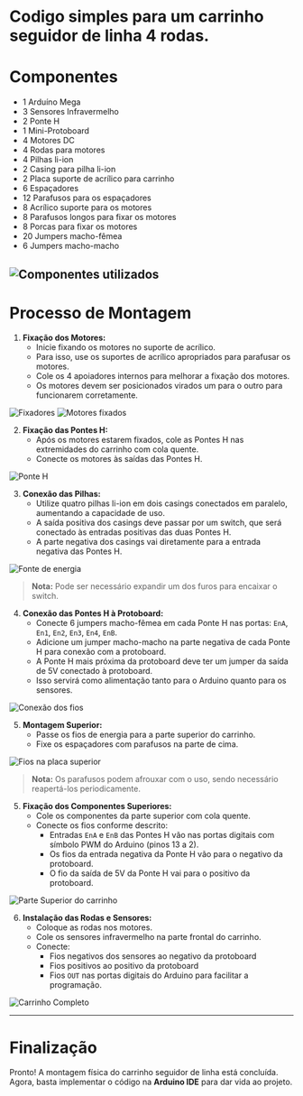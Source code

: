 # Codigo simples para um carrinho seguidor de linha 4 rodas.

# Componentes

- 1 Arduíno Mega  
- 3 Sensores Infravermelho  
- 2 Ponte H  
- 1 Mini-Protoboard  
- 4 Motores DC  
- 4 Rodas para motores  
- 4 Pilhas li-ion  
- 2 Casing para pilha li-ion  
- 2 Placa suporte de acrílico para carrinho  
- 6 Espaçadores  
- 12 Parafusos para os espaçadores  
- 8 Acrílico suporte para os motores  
- 8 Parafusos longos para fixar os motores  
- 8 Porcas para fixar os motores  
- 20 Jumpers macho-fêmea  
- 6 Jumpers macho-macho  


![Componentes utilizados](imagens/Componentes.jpeg)
---

# Processo de Montagem

1. **Fixação dos Motores:**
   - Inicie fixando os motores no suporte de acrílico.  
   - Para isso, use os suportes de acrílico apropriados para parafusar os motores.  
   - Cole os 4 apoiadores internos para melhorar a fixação dos motores.  
   - Os motores devem ser posicionados virados um para o outro para funcionarem corretamente.

![Fixadores](imagens/Fixadores.jpeg)
![Motores fixados](imagens/MotoresFixados.jpeg)

2. **Fixação das Pontes H:**
   - Após os motores estarem fixados, cole as Pontes H nas extremidades do carrinho com cola quente.  
   - Conecte os motores às saídas das Pontes H.
     
![Ponte H](imagens/ParteDeBaixo.jpeg)

3. **Conexão das Pilhas:**
   - Utilize quatro pilhas li-ion em dois casings conectados em paralelo, aumentando a capacidade de uso.  
   - A saída positiva dos casings deve passar por um switch, que será conectado às entradas positivas das duas Pontes H.  
   - A parte negativa dos casings vai diretamente para a entrada negativa das Pontes H.  

![Fonte de energia](imagens/SwitchParaFazer.jpeg)

   > **Nota:** Pode ser necessário expandir um dos furos para encaixar o switch.

4. **Conexão das Pontes H à Protoboard:**
   - Conecte 6 jumpers macho-fêmea em cada Ponte H nas portas: `EnA`, `En1`, `En2`, `En3`, `En4`, `EnB`.  
   - Adicione um jumper macho-macho na parte negativa de cada Ponte H para conexão com a protoboard.  
   - A Ponte H mais próxima da protoboard deve ter um jumper da saída de 5V conectado à protoboard.  
   - Isso servirá como alimentação tanto para o Arduino quanto para os sensores.

![Conexão dos fios](imagens/FiosDeEnergiaConectados.jpeg)

5. **Montagem Superior:**
   - Passe os fios de energia para a parte superior do carrinho.  
   - Fixe os espaçadores com parafusos na parte de cima.  

![Fios na placa superior](imagens/FiosNaParteSuperior.jpeg)

   > **Nota:** Os parafusos podem afrouxar com o uso, sendo necessário reapertá-los periodicamente.

5. **Fixação dos Componentes Superiores:**
   - Cole os componentes da parte superior com cola quente.  
   - Conecte os fios conforme descrito:
     - Entradas `EnA` e `EnB` das Pontes H vão nas portas digitais com símbolo PWM do Arduino (pinos 13 a 2).
     - Os fios da entrada negativa da Ponte H vão para o negativo da protoboard.
     - O fio da saída de 5V da Ponte H vai para o positivo da protoboard.

![Parte Superior do carrinho](imagens/ChassisSemRodas.jpeg)

6. **Instalação das Rodas e Sensores:**
   - Coloque as rodas nos motores.  
   - Cole os sensores infravermelho na parte frontal do carrinho.  
   - Conecte:
     - Fios negativos dos sensores ao negativo da protoboard  
     - Fios positivos ao positivo da protoboard  
     - Fios `OUT` nas portas digitais do Arduino para facilitar a programação.

![Carrinho Completo](imagens/CarrinhoPronto.jpeg)

---

# Finalização

Pronto! A montagem física do carrinho seguidor de linha está concluída.  
Agora, basta implementar o código na **Arduino IDE** para dar vida ao projeto.
